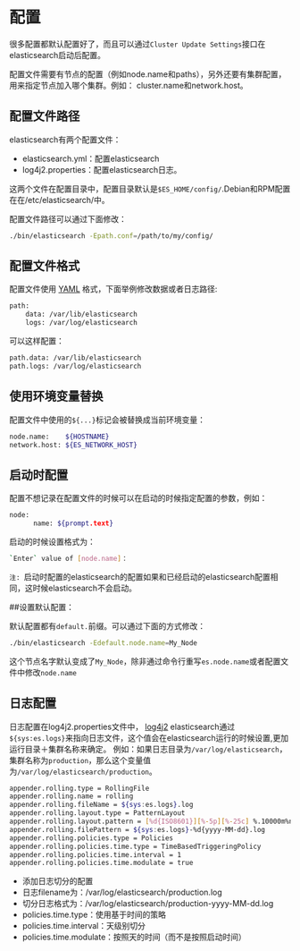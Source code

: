# 配置

很多配置都默认配置好了，而且可以通过`Cluster Update Settings`接口在elasticsearch启动后配置。

配置文件需要有节点的配置（例如node.name和paths），另外还要有集群配置，用来指定节点加入哪个集群。例如：
cluster.name和network.host。

## 配置文件路径
elasticsearch有两个配置文件：

- elasticsearch.yml：配置elasticsearch
- log4j2.properties：配置elasticsearch日志。

这两个文件在配置目录中，配置目录默认是`$ES_HOME/config/`.Debian和RPM配置在在/etc/elasticsearch/中。

配置文件路径可以通过下面修改：

```bash
./bin/elasticsearch -Epath.conf=/path/to/my/config/
```

## 配置文件格式

配置文件使用 [YAML](http://www.yaml.org/) 格式，下面举例修改数据或者日志路径:

```bash
path:
    data: /var/lib/elasticsearch
    logs: /var/log/elasticsearch
```

可以这样配置：

```bash
path.data: /var/lib/elasticsearch
path.logs: /var/log/elasticsearch
```

## 使用环境变量替换

配置文件中使用的`${...}`标记会被替换成当前环境变量：

```bash
node.name:    ${HOSTNAME}
network.host: ${ES_NETWORK_HOST}
```

## 启动时配置

配置不想记录在配置文件的时候可以在启动的时候指定配置的参数，例如：

```bash
node:
      name: ${prompt.text}
```

启动的时候设置格式为：

```bash
`Enter` value of [node.name]：
```
`注: `启动时配置的elasticsearch的配置如果和已经启动的elasticsearch配置相同，这时候elasticsearch不会启动。

##设置默认配置：

默认配置都有`default.`前缀。可以通过下面的方式修改：

```bash
./bin/elasticsearch -Edefault.node.name=My_Node
```
这个节点名字默认变成了`My_Node`，除非通过命令行重写`es.node.name`或者配置文件中修改`node.name`

## 日志配置

日志配置在log4j2.properties文件中， [log4j2](http://logging.apache.org/log4j/2.x/)
elasticsearch通过`${sys:es.logs}`来指向日志文件，这个值会在elasticsearch运行的时候设置,更加运行目录＋集群名称来确定。
例如：如果日志目录为`/var/log/elasticsearch`，集群名称为`production`，那么这个变量值为`/var/log/elasticsearch/production`。

```bash
appender.rolling.type = RollingFile 
appender.rolling.name = rolling
appender.rolling.fileName = ${sys:es.logs}.log 
appender.rolling.layout.type = PatternLayout
appender.rolling.layout.pattern = [%d{ISO8601}][%-5p][%-25c] %.10000m%n
appender.rolling.filePattern = ${sys:es.logs}-%d{yyyy-MM-dd}.log 
appender.rolling.policies.type = Policies
appender.rolling.policies.time.type = TimeBasedTriggeringPolicy 
appender.rolling.policies.time.interval = 1 
appender.rolling.policies.time.modulate = true 
```
- 添加日志切分的配置
- 日志filename为：/var/log/elasticsearch/production.log
- 切分日志格式为：/var/log/elasticsearch/production-yyyy-MM-dd.log
- policies.time.type：使用基于时间的策略
- policies.time.interval：天级别切分
- policies.time.modulate：按照天的时间（而不是按照启动时间）


